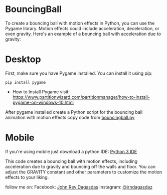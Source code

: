 # BouncingBall

To create a bouncing ball with motion effects in Python, you can use the Pygame library. Motion effects could include acceleration, deceleration, or even gravity. Here's an example of a bouncing ball with acceleration due to gravity:


# Desktop
First, make sure you have Pygame installed. You can install it using pip:
```
pip install pygame
```
+ How to Install Pygame
visit: <a href="https://www.partitionwizard.com/partitionmanager/how-to-install-pygame-on-windows-10.html">https://www.partitionwizard.com/partitionmanager/how-to-install-pygame-on-windows-10.html</a>

After pygame installed create a Python script for the bouncing ball animation with motion effects copy code from <a href="https://github.com/JrdProg/BouncingBall/blob/1d281acb8906ca866474ad8da479a84c4d48102f/bouncingball.py">bouncingball.py</a>


# Mobile
If you're using mobile just download a python IDE: <a href="https://play.google.com/store/apps/details?id=ru.iiec.pydroid3">Python 3 IDE</a>

This code creates a bouncing ball with motion effects, including acceleration due to gravity and bouncing off the walls and floor. You can adjust the GRAVITY constant and other parameters to customize the motion effects to your liking.

follow me on:
Facebook: <a href="https://facebook.com/chenzokiwasashi">John Rey Dagasdas</a>
Instagram: <a href="https://instagram.com/jrndagasdaz">@jrndagasdaz</a>
